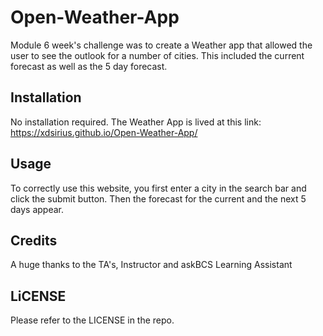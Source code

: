 # Open-Weather-App

Module 6 week's challenge was to create a Weather app that allowed the user to see the outlook for a number of cities. This included the current forecast as well as the 5 day forecast.

## Installation

No installation required. The Weather App is lived at this link: 
https://xdsirius.github.io/Open-Weather-App/

## Usage

To correctly use this website, you first enter a city in the search bar and click the submit button.
Then the forecast for the current and the next 5 days appear.

## Credits
A huge thanks to the TA's, Instructor and askBCS Learning Assistant

## LiCENSE
Please refer to the LICENSE in the repo.